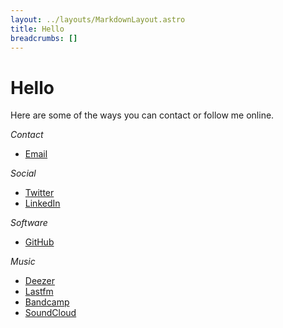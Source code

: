 ```yaml
---
layout: ../layouts/MarkdownLayout.astro
title: Hello
breadcrumbs: []
---
```


# Hello

Here are some of the ways you can contact or follow me online.

_Contact_

-  [Email](mailto:hello@fglt.fr)

_Social_

-  [Twitter](https://x.com/_fg_)
-  [LinkedIn](https://www.linkedin.com/in/felixgirault/)

_Software_

-  [GitHub](https://github.com/felixgirault)

_Music_

-  [Deezer](https://www.deezer.com/fr/profile/1725967)
-  [Lastfm](https://www.last.fm/user/fglt)
-  [Bandcamp](https://fglt.bandcamp.com/)
-  [SoundCloud](https://soundcloud.com/xil)
